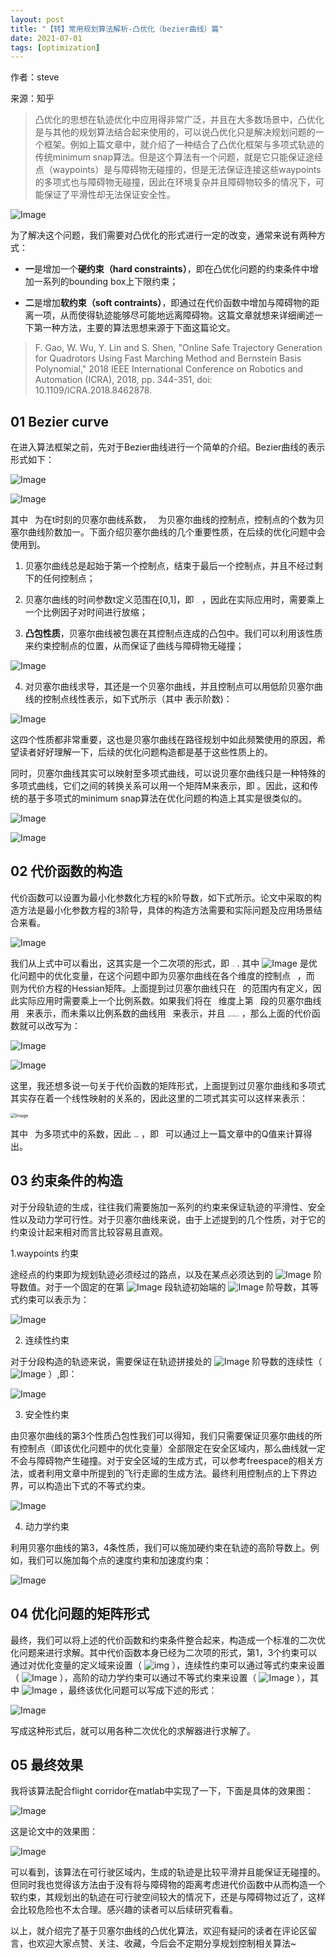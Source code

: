 ```yaml
---
layout: post
title: "【转】常用规划算法解析-凸优化（bezier曲线）篇"
date: 2021-07-01
tags: [optimization]
---
```




作者：steve

来源：知乎

> 凸优化的思想在轨迹优化中应用得非常广泛，并且在大多数场景中，凸优化是与其他的规划算法结合起来使用的，可以说凸优化只是解决规划问题的一个框架。例如上篇文章中，就介绍了一种结合了凸优化框架与多项式轨迹的传统minimum snap算法。但是这个算法有一个问题，就是它只能保证途经点（waypoints）是与障碍物无碰撞的，但是无法保证连接这些waypoints的多项式也与障碍物无碰撞，因此在环境复杂并且障碍物较多的情况下，可能保证了平滑性却无法保证安全性。

![Image](/shared/imgs/motion-planning-constraint-optimization-640.jpg)

为了解决这个问题，我们需要对凸优化的形式进行一定的改变，通常来说有两种方式：

- **一**是增加一个**硬约束（hard constraints）**，即在凸优化问题的约束条件中增加一系列的bounding box上下限约束；

- **二**是增加**软约束（soft contraints）**，即通过在代价函数中增加与障碍物的距离一项，从而使得轨迹能够尽可能地远离障碍物。这篇文章就想来详细阐述一下第一种方法，主要的算法思想来源于下面这篇论文。

> F. Gao, W. Wu, Y. Lin and S. Shen, "Online Safe Trajectory Generation for Quadrotors Using Fast Marching Method and Bernstein Basis Polynomial," 2018 IEEE International Conference on Robotics and Automation (ICRA), 2018, pp. 344-351, doi: 10.1109/ICRA.2018.8462878.



## 01 Bezier curve

在进入算法框架之前，先对于Bezier曲线进行一个简单的介绍。Bezier曲线的表示形式如下：

![Image](/shared/imgs/optimization-basic-01/640-20210701232048545)

![Image](/shared/imgs/optimization-basic-01/640-20210701232049222)

其中 <img src="/shared/imgs/optimization-basic-01/640-20210701232048563" alt="Image" style="zoom: 5%;" /> 为在t时刻的贝塞尔曲线系数， <img src="/shared/imgs/optimization-basic-01/640-20210701232048583" alt="Image" style="zoom:5%;" /> 为贝塞尔曲线的控制点，控制点的个数为贝塞尔曲线阶数加一。下面介绍贝塞尔曲线的几个重要性质，在后续的优化问题中会使用到。

1. 贝塞尔曲线总是起始于第一个控制点，结束于最后一个控制点，并且不经过剩下的任何控制点；

2. 贝塞尔曲线的时间参数t定义范围在[0,1]，即 <img src="/shared/imgs/optimization-basic-01/640-20210701232048600" alt="Image" style="zoom:8%;" /> ，因此在实际应用时，需要乘上一个比例因子对时间进行放缩；

3. **凸包性质**，贝塞尔曲线被包裹在其控制点连成的凸包中。我们可以利用该性质来约束控制点的位置，从而保证了曲线与障碍物无碰撞；

   

![Image](/shared/imgs/optimization-basic-01/640-20210701232048625)

4. 对贝塞尔曲线求导，其还是一个贝塞尔曲线，并且控制点可以用低阶贝塞尔曲线的控制点线性表示，如下式所示（其中  表示阶数)：

![Image](/shared/imgs/optimization-basic-01/640-20210701232048640)

这四个性质都非常重要，这也是贝塞尔曲线在路径规划中如此频繁使用的原因，希望读者好好理解一下，后续的优化问题构造都是基于这些性质上的。

同时，贝塞尔曲线其实可以映射至多项式曲线，可以说贝塞尔曲线只是一种特殊的多项式曲线，它们之间的转换关系可以用一个矩阵M来表示，即 。因此，这和传统的基于多项式的minimum snap算法在优化问题的构造上其实是很类似的。

![Image](/shared/imgs/optimization-basic-01/640-20210701232049284)

![Image](/shared/imgs/optimization-basic-01/640-20210701232330290)

## 02 代价函数的构造

代价函数可以设置为最小化参数化方程的k阶导数，如下式所示。论文中采取的构造方法是最小化参数方程的3阶导，具体的构造方法需要和实际问题及应用场景结合来看。

![Image](/shared/imgs/optimization-basic-01/640-20210701232048658)

我们从上式中可以看出，这其实是一个二次项的形式，即 <img src="/shared/imgs/optimization-basic-01/640-20210701232048888" alt="Image" style="zoom:8%;" /> . 其中 ![Image](/shared/imgs/optimization-basic-01/640-20210701232048702) 是优化问题中的优化变量，在这个问题中即为贝塞尔曲线在各个维度的控制点 <img src="/shared/imgs/optimization-basic-01/640-20210701232048718" alt="Image" style="zoom:5%;" /> ，而 <img src="/shared/imgs/optimization-basic-01/640-20210701232048727" alt="Image" style="zoom:5%;" /> 则为代价方程的Hessian矩阵。上面提到过贝塞尔曲线只在 <img src="/shared/imgs/optimization-basic-01/640-20210701232048773" alt="Image" style="zoom:5%;" /> 的范围内有定义，因此实际应用时需要乘上一个比例系数。如果我们将在 <img src="/shared/imgs/optimization-basic-01/640-20210701232048755" alt="Image" style="zoom:5%;" /> 维度上第 <img src="/shared/imgs/optimization-basic-01/640-20210701232048763" alt="Image" style="zoom:5%;" /> 段的贝塞尔曲线用 <img src="/shared/imgs/optimization-basic-01/640-20210701232048834" alt="Image" style="zoom:5%;" /> 来表示，而未乘以比例系数的曲线用 <img src="/shared/imgs/optimization-basic-01/640-20210701232049145" alt="Image" style="zoom:5%;" /> 来表示，并且 <img src="/shared/imgs/optimization-basic-01/640-20210701232554497" alt="640 (1069×207)" style="zoom:15%;" />  ，那么上面的代价函数就可以改写为：

![Image](/shared/imgs/optimization-basic-01/640-20210701232048889)



![Image](/shared/imgs/optimization-basic-01/640-20210701232048942)

这里，我还想多说一句关于代价函数的矩阵形式，上面提到过贝塞尔曲线和多项式其实存在着一个线性映射的关系的，因此这里的二项式其实可以这样来表示：

<img src="/shared/imgs/optimization-basic-01/640-20210701232048950" alt="Image" style="zoom:50%;" />

其中 <img src="/shared/imgs/optimization-basic-01/640-20210701232049009" alt="Image" style="zoom:5%;" /> 为多项式中的系数，因此 <img src="/shared/imgs/optimization-basic-01/640-20210701232049019" alt="Image" style="zoom:15%;" /> ，即 <img src="/shared/imgs/optimization-basic-01/640-20210701232049082" alt="Image" style="zoom:5%;" /> 可以通过上一篇文章中的Q值来计算得出。



## 03 约束条件的构造

对于分段轨迹的生成，往往我们需要施加一系列的约束来保证轨迹的平滑性、安全性以及动力学可行性。对于贝塞尔曲线来说，由于上述提到的几个性质，对于它的约束设计起来相对而言比较容易且直观。 

1.waypoints 约束

途经点的约束即为规划轨迹必须经过的路点，以及在某点必须达到的 ![Image](/shared/imgs/optimization-basic-01/640-20210701232049171) 阶导数值。对于一个固定的在第 ![Image](/shared/imgs/optimization-basic-01/640-20210701232049143) 段轨迹初始端的 ![Image](/shared/imgs/optimization-basic-01/640-20210701232049171)  阶导数，其等式约束可以表示为：

![Image](/shared/imgs/optimization-basic-01/640-20210701232049197-5145649.)

2. 连续性约束

对于分段构造的轨迹来说，需要保证在轨迹拼接处的 ![Image](/shared/imgs/optimization-basic-01/640-20210701232049225) 阶导数的连续性（ ![Image](/shared/imgs/optimization-basic-01/640-20210701232049250) ）,即：

![Image](/shared/imgs/optimization-basic-01/640-20210701232049251)

3. 安全性约束

由贝塞尔曲线的第3个性质凸包性我们可以得知，我们只需要保证贝塞尔曲线的所有控制点（即该优化问题中的优化变量）全部限定在安全区域内，那么曲线就一定不会与障碍物产生碰撞。对于安全区域的生成方式，可以参考freespace的相关方法，或者利用文章中所提到的飞行走廊的生成方法。最终利用控制点的上下界边界，可以构造出下式的不等式约束。

![Image](/shared/imgs/optimization-basic-01/640-20210701232049266)

4. 动力学约束

利用贝塞尔曲线的第3，4条性质，我们可以施加硬约束在轨迹的高阶导数上。例如，我们可以施加每个点的速度约束和加速度约束：

![Image](/shared/imgs/optimization-basic-01/640-20210701232049267)



## 04 优化问题的矩阵形式

最终，我们可以将上述的代价函数和约束条件整合起来，构造成一个标准的二次优化问题来进行求解。其中代价函数本身已经为二次项的形式，第1，3个约束可以通过对优化变量的定义域来设置（ ![img](/shared/imgs/optimization-basic-01/640-20210701234136093) ），连续性约束可以通过等式约束来设置（ ![Image](/shared/imgs/optimization-basic-01/640-20210701232049285) ），高阶的动力学约束可以通过不等式约束来设置（ ![Image](/shared/imgs/optimization-basic-01/640-20210701232049292) ），其中 ![Image](/shared/imgs/optimization-basic-01/640-20210701232049300) ，最终该优化问题可以写成下述的形式：

![Image](/shared/imgs/optimization-basic-01/640-20210701232049317)

写成这种形式后，就可以用各种二次优化的求解器进行求解了。



## 05 最终效果

我将该算法配合flight corridor在matlab中实现了一下，下面是具体的效果图：

![Image](/shared/imgs/optimization-basic-01/640-20210701232049309)

这是论文中的效果图：

![Image](/shared/imgs/optimization-basic-01/640-20210701232049380)

可以看到，该算法在可行驶区域内，生成的轨迹是比较平滑并且能保证无碰撞的。但同时我也觉得该方法由于没有将与障碍物的距离考虑进代价函数中从而构造一个软约束，其规划出的轨迹在可行驶空间较大的情况下，还是与障碍物过近了，这样会比较危险也不太合理。感兴趣的读者可以后续研究看看。

以上，就介绍完了基于贝塞尔曲线的凸优化算法，欢迎有疑问的读者在评论区留言，也欢迎大家点赞、关注、收藏，今后会不定期分享规划控制相关算法~
